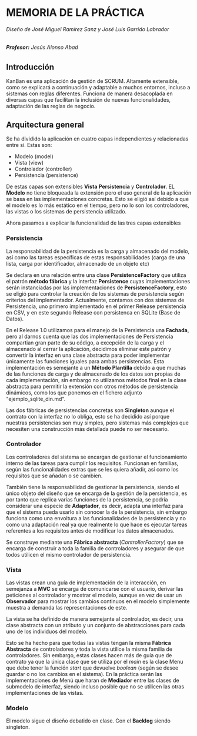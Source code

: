 MEMORIA DE LA PRÁCTICA
==
###### Diseño de José Miguel Ramírez Sanz y José Luis Garrido Labrador
###### **Profesor:** Jesús Alonso Abad

## Introducción
KanBan es una aplicación de gestión de SCRUM. Altamente extensible, como se explicará a continuación y adaptable a muchos entornos, incluso a sistemas con reglas diferentes. Funciona de manera desacoplada en diversas capas que facilitan la inclusión de nuevas funcionalidades, adaptación de las reglas de negocio.

## Arquitectura general
Se ha dividido la aplicación en cuatro capas independientes y relacionadas entre si. Estas son:
* Modelo (model)
* Vista (view)
* Controlador (controller)
* Persistencia (persistence)

De estas capas son extensibles **Vista** **Persistencia** y **Controlador**. EL **Modelo** no tiene bloqueada la extensión pero el uso general de la aplicación se basa en las implementaciones concretas. Esto se eligió así debido a que el modelo es lo más estático en el tiempo, pero no lo son los controladores, las vistas o los sistemas de persistencia utilizado.

Ahora pasamos a explicar la funcionalidad de las tres capas extensibles

### **Persistencia**
La responsabilidad de la persistencia es la carga y almacenado del modelo, así como las tareas específicas de estas responsabilidades (carga de una lista, carga por identificador, almacenado de un objeto etc)

Se declara en una relación entre una clase **PersistenceFactory** que utiliza el patrón **método fábrica** y la interfaz **Persistence** cuyas implementaciones serán instanciadas por las implementaciones de **PersistenceFactory**, esto se eligió para controlar la creación de los sistemas de persistencia según criterios del implementador. Actualmente, contamos con dos sistemas de Persistencia, uno primero implementado en el primer Release persistencia en CSV, y en este segundo Release con persistenca en SQLite (Base de Datos).

En el Release 1.0 utilizamos para el manejo de la Persistencia una **Fachada**, pero al darnos cuenta que las dos implementaciones de Persistencia compartian gran parte de su código, a excepción de la carga y el almacenado al cerrar la aplicación, decidimos eliminar este patrón y convertir la interfaz en una clase abstracta para poder implementar únicamente las funciones iguales para ambas persistencias. Esta implementación es semejante a un **Método Plantilla** debido a que muchas de las funciones de carga y de almacenado de los datos son propias de cada implementación, sin embargo no utilizamos métodos final en la clase abstracta para permitir la extensión con otros métodos de persistencia dinámicos, como los que ponemos en el fichero adjunto "ejemplo_sqlite_din.md".

Las dos fábricas de persistencias concretas son **Singleton** aunque el contrato con la interfaz no lo obliga, esto se ha decidido así porque nuestras persistencias son muy simples, pero sistemas más complejos que necesiten una construcción más detallada puede no ser necesario.

### **Controlador**
Los controladores del sistema se encargan de gestionar el funcionamiento interno de las tareas para cumplir los requisitos. Funcionan en familias, según las funcionalidades extras que se les quiera añadir, así como los requisitos que se añadan o se cambien.

También tiene la responsabilidad de gestionar la persistencia, siendo el único objeto del diseño que se encarga de la gestión de la persistencia, es por tanto que replica varias funciones de la persistencia, se podría considerar una especie de **Adaptador**, es decir, adapta una interfaz para que el sistema pueda usarlo sin conocer la de la persistencia, sin embargo funciona como una envoltura a las funcionalidades de la persistencia y no como una adaptación real ya que realmente lo que hace es ejecutar tareas referentes a los requisitos antes de modificar los datos almacenados.

Se construye mediante una **Fábrica abstracta** (*ControllerFactory*) que se encarga de construir a toda la familia de controladores y asegurar de que todos utilicen el mismo controlador de persistencia.

### **Vista**
Las vistas crean una guía de implementación de la interacción, en semejanza a **MVC** se encarga de comunicarse con el usuario, derivar las peticiones al controlador y mostrar el modelo, aunque en vez de usar un **Observador** para mostrar los cambios continuos en el modelo simplemente muestra a demanda las representaciones de este. 

La vista se ha definido de manera semejante al controlador, es decir, una clase abstracta con un atributo y un conjunto de abstracciones para cada uno de los individuos del modelo. 

Esto se ha hecho para que todas las vistas tengan la misma **Fábrica Abstracta** de controladores y toda la vista utilice la misma familia de controladores. Sin embargo, estas clases hacen más de guía que de contrato ya que la única clase que se utiliza por el *main* es la clase Menu que debe tener la función *start* que devuelve *boolean* (según se desee guardar o no los cambios en el sistema). En la práctica serán las implementaciones de Menú que haran de **Mediador** entre las clases de submodelo de interfaz, siendo incluso posible que no se utilicen las otras implementaciones de las vistas.

### **Modelo**
El modelo sigue el diseño debatido en clase. Con el **Backlog** siendo singleton.
